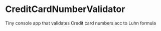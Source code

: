 # CreditCardNumberValidator
Tiny console app that validates Credit card numbers acc to Luhn formula
